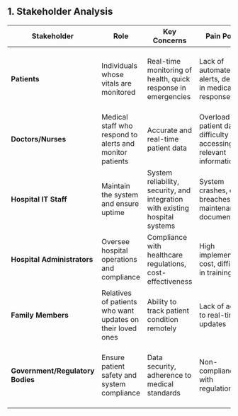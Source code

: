 ## 1. Stakeholder Analysis

| Stakeholder | Role | Key Concerns | Pain Points | Success Metrics |
|------------|------|--------------|------------|----------------|
| **Patients** | Individuals whose vitals are monitored | Real-time monitoring of health, quick response in emergencies | Lack of automated alerts, delays in medical response | Faster medical response time, improved health tracking |
| **Doctors/Nurses** | Medical staff who respond to alerts and monitor patients | Accurate and real-time patient data | Overload of patient data, difficulty in accessing relevant information | 30% reduction in response time to critical cases |
| **Hospital IT Staff** | Maintain the system and ensure uptime | System reliability, security, and integration with existing hospital systems | System crashes, data breaches, poor maintenance documentation | 99.9% uptime, secure data encryption |
| **Hospital Administrators** | Oversee hospital operations and compliance | Compliance with healthcare regulations, cost-effectiveness | High implementation cost, difficulty in training staff | Cost reduction by 20%, seamless regulatory compliance |
| **Family Members** | Relatives of patients who want updates on their loved ones | Ability to track patient condition remotely | Lack of access to real-time updates | Patient vitals accessible in real-time with proper authorization |
| **Government/Regulatory Bodies** | Ensure patient safety and system compliance | Data security, adherence to medical standards | Non-compliance with regulations | 100% compliance with healthcare data protection laws |
